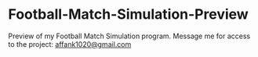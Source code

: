 # Football-Match-Simulation-Preview
Preview of my Football Match Simulation program. Message me for access to the project: affank1020@gmail.com
